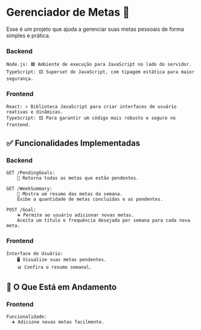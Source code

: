 # Gerenciador de Metas 🚀

Esse é um projeto que ajuda a gerenciar suas metas pessoais de forma simples e prática. 

### Backend 

    Node.js: 🟩 Ambiente de execução para JavaScript no lado do servidor.
    TypeScript: 🟨 Superset do JavaScript, com tipagem estática para maior segurança.

### Frontend

    React: ⚛️ Biblioteca JavaScript para criar interfaces de usuário reativas e dinâmicas.
    TypeScript: 🟨 Para garantir um código mais robusto e seguro no frontend.


## ✅ Funcionalidades Implementadas
### Backend

    GET /PendingGoals:
        📝 Retorna todas as metas que estão pendentes.
        
    GET /WeekSummary:
        📅 Mostra um resumo das metas da semana.
        Exibe a quantidade de metas concluídas e as pendentes.

    POST /Goal:
        ➕ Permite ao usuário adicionar novas metas.
        Aceita um título e frequência desejada por semana para cada nova meta.

### Frontend

    Interface de Usuário:
        🖥 Visualize suas metas pendentes.
        📊 Confira o resumo semanal.
        

## 🚧 O Que Está em Andamento
### Frontend
    Funcionalidade:
      ➕ Adicione novas metas facilmente.
